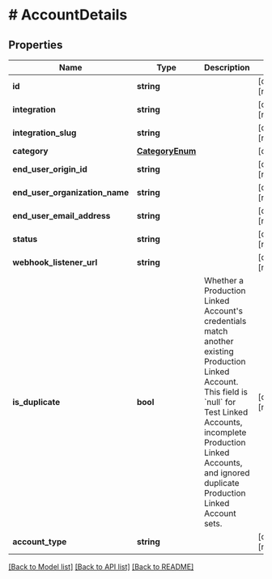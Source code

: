 # # AccountDetails

## Properties

Name | Type | Description | Notes
------------ | ------------- | ------------- | -------------
**id** | **string** |  | [optional] [readonly]
**integration** | **string** |  | [optional] [readonly]
**integration_slug** | **string** |  | [optional] [readonly]
**category** | [**CategoryEnum**](CategoryEnum.md) |  | [optional]
**end_user_origin_id** | **string** |  | [optional] [readonly]
**end_user_organization_name** | **string** |  | [optional] [readonly]
**end_user_email_address** | **string** |  | [optional] [readonly]
**status** | **string** |  | [optional] [readonly]
**webhook_listener_url** | **string** |  | [optional] [readonly]
**is_duplicate** | **bool** | Whether a Production Linked Account&#39;s credentials match another existing Production Linked Account. This field is &#x60;null&#x60; for Test Linked Accounts, incomplete Production Linked Accounts, and ignored duplicate Production Linked Account sets. | [optional] [readonly]
**account_type** | **string** |  | [optional] [readonly]

[[Back to Model list]](../../README.md#models) [[Back to API list]](../../README.md#endpoints) [[Back to README]](../../README.md)

